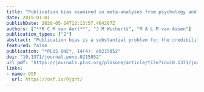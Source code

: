 ```yaml
---
title: "Publication bias examined in meta-analyses from psychology and medicine: A meta-meta-analysis"
date: 2019-01-01
publishDate: 2020-05-24T12:13:57.464267Z
authors: ["**R C M van Aert**", "J M Wicherts", "M A L M van Assen"]
publication_types: ["2"]
abstract: "Publication bias is a substantial problem for the credibility of research in general and of meta-analyses in particular, as it yields overestimated effects and may suggest the existence of non-existing effects. Although there is consensus that publication bias exists, how strongly it affects different scientific literatures is currently less well-known. We examined evidence of publication bias in a large-scale data set of primary studies that were included in 83 meta-analyses published in Psychological Bulletin (representing meta-analyses from psychology) and 499 systematic reviews from the Cochrane Database of Systematic Reviews (CDSR; representing meta-analyses from medicine). Publication bias was assessed on all homogeneous subsets (3.8% of all subsets of meta-analyses published in Psychological Bulletin) of primary studies included in meta-analyses, because publication bias methods do not have good statistical properties if the true effect size is heterogeneous. Publication bias tests did not reveal evidence for bias in the homogeneous subsets. Overestimation was minimal but statistically significant, providing evidence of publication bias that appeared to be similar in both fields. However, a Monte-Carlo simulation study revealed that the creation of homogeneous subsets resulted in challenging conditions for publication bias methods since the number of effect sizes in a subset was rather small (median number of effect sizes equaled 6). Our findings are in line with, in its most extreme case, publication bias ranging from no bias until only 5% statistically nonsignificant effect sizes being published. These and other findings, in combination with the small percentages of statistically significant primary effect sizes (28.9% and 18.9% for subsets published in Psychological Bulletin and CDSR), led to the conclusion that evidence for publication bias in the studied homogeneous subsets is weak, but suggestive of mild publication bias in both psychology and medicine."
featured: false
publication: "*PLOS ONE*, 14(4): e0215052"
doi: "10.1371/journal.pone.0215052"
url_pdf: "https://journals.plos.org/plosone/article/file?id=10.1371/journal.pone.0215052&type=printable"
links:
- name: OSF
  url: https://osf.io/9jqht/
---
```


